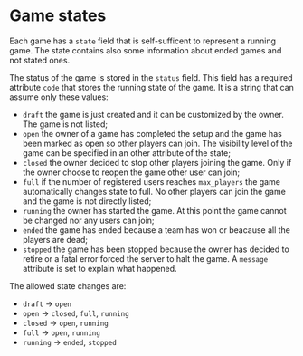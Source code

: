 # Game states

Each game has a `state` field that is self-sufficent to represent a running game.
The state contains also some information about ended games and not stated ones.

The status of the game is stored in the `status` field. This field has a required
attribute `code` that stores the running state of the game. It is a string that can
assume only these values:

- `draft` the game is just created and it can be customized by the owner. The game
	is not listed;
- `open` the owner of a game has completed the setup and the game has been marked as
	open so other players can join. The visibility level of the game can be specified
	in an other attribute of the state;
- `closed` the owner decided to stop other players joining the game. Only if the owner
	choose to reopen the game other user can join;
- `full` if the number of registered users reaches `max_players` the game automatically changes
	state to full. No other players can join the game and the game is not directly listed;
- `running` the owner has started the game. At this point the game cannot be changed
	nor any users can join;
- `ended` the game has ended because a team has won or beacause all the players are dead;
- `stopped` the game has been stopped because the owner has decided to retire or a fatal
	error forced the server to halt the game. A `message` attribute is set to explain what
	happened.

The allowed state changes are:
- `draft` &rightarrow; `open`
- `open` &rightarrow; `closed`, `full`, `running`
- `closed` &rightarrow; `open`, `running`
- `full` &rightarrow; `open`, `running`
- `running` &rightarrow; `ended`, `stopped`
